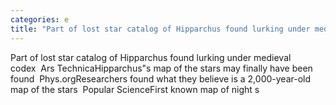 ```yaml
---
categories: e
title: "Part of lost star catalog of Hipparchus found lurking under medieval codex  Ars Technica"
---
```

Part of lost star catalog of Hipparchus found lurking under medieval codex&nbsp;&nbsp;Ars TechnicaHipparchus"s map of the stars may finally have been found&nbsp;&nbsp;Phys.orgResearchers found what they believe is a 2,000-year-old map of the stars&nbsp;&nbsp;Popular ScienceFirst known map of night s